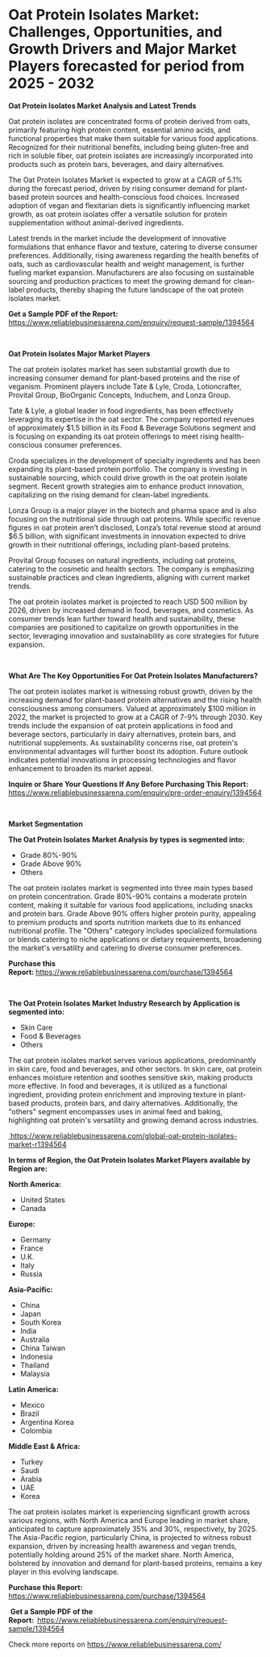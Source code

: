 <p><h1>Oat Protein Isolates Market: Challenges, Opportunities, and Growth Drivers and Major Market Players forecasted for period from 2025 - 2032</h1></p><p><strong>Oat Protein Isolates Market Analysis and Latest Trends</strong></p>
<p><p>Oat protein isolates are concentrated forms of protein derived from oats, primarily featuring high protein content, essential amino acids, and functional properties that make them suitable for various food applications. Recognized for their nutritional benefits, including being gluten-free and rich in soluble fiber, oat protein isolates are increasingly incorporated into products such as protein bars, beverages, and dairy alternatives.</p><p>The Oat Protein Isolates Market is expected to grow at a CAGR of 5.1% during the forecast period, driven by rising consumer demand for plant-based protein sources and health-conscious food choices. Increased adoption of vegan and flexitarian diets is significantly influencing market growth, as oat protein isolates offer a versatile solution for protein supplementation without animal-derived ingredients. </p><p>Latest trends in the market include the development of innovative formulations that enhance flavor and texture, catering to diverse consumer preferences. Additionally, rising awareness regarding the health benefits of oats, such as cardiovascular health and weight management, is further fueling market expansion. Manufacturers are also focusing on sustainable sourcing and production practices to meet the growing demand for clean-label products, thereby shaping the future landscape of the oat protein isolates market.</p></p>
<p><strong>Get a Sample PDF of the Report:&nbsp;</strong> <a href="https://www.reliablebusinessarena.com/enquiry/request-sample/1394564?utm_campaign=2146&utm_medium=2&utm_source=Github&utm_content=ia&utm_term=22032025&utm_id=oat-protein-isolates">https://www.reliablebusinessarena.com/enquiry/request-sample/1394564</a></p>
<p>&nbsp;</p>
<p><strong>Oat Protein Isolates Major Market Players</strong></p>
<p><p>The oat protein isolates market has seen substantial growth due to increasing consumer demand for plant-based proteins and the rise of veganism. Prominent players include Tate & Lyle, Croda, Lotioncrafter, Provital Group, BioOrganic Concepts, Induchem, and Lonza Group.</p><p>Tate & Lyle, a global leader in food ingredients, has been effectively leveraging its expertise in the oat sector. The company reported revenues of approximately $1.5 billion in its Food & Beverage Solutions segment and is focusing on expanding its oat protein offerings to meet rising health-conscious consumer preferences.</p><p>Croda specializes in the development of specialty ingredients and has been expanding its plant-based protein portfolio. The company is investing in sustainable sourcing, which could drive growth in the oat protein isolate segment. Recent growth strategies aim to enhance product innovation, capitalizing on the rising demand for clean-label ingredients.</p><p>Lonza Group is a major player in the biotech and pharma space and is also focusing on the nutritional side through oat proteins. While specific revenue figures in oat protein aren’t disclosed, Lonza’s total revenue stood at around $6.5 billion, with significant investments in innovation expected to drive growth in their nutritional offerings, including plant-based proteins.</p><p>Provital Group focuses on natural ingredients, including oat proteins, catering to the cosmetic and health sectors. The company is emphasizing sustainable practices and clean ingredients, aligning with current market trends.</p><p>The oat protein isolates market is projected to reach USD 500 million by 2026, driven by increased demand in food, beverages, and cosmetics. As consumer trends lean further toward health and sustainability, these companies are positioned to capitalize on growth opportunities in the sector, leveraging innovation and sustainability as core strategies for future expansion.</p></p>
<p>&nbsp;</p>
<p><strong>What Are The Key Opportunities For Oat Protein Isolates Manufacturers?</strong></p>
<p><p>The oat protein isolates market is witnessing robust growth, driven by the increasing demand for plant-based protein alternatives and the rising health consciousness among consumers. Valued at approximately $100 million in 2022, the market is projected to grow at a CAGR of 7-9% through 2030. Key trends include the expansion of oat protein applications in food and beverage sectors, particularly in dairy alternatives, protein bars, and nutritional supplements. As sustainability concerns rise, oat protein's environmental advantages will further boost its adoption. Future outlook indicates potential innovations in processing technologies and flavor enhancement to broaden its market appeal.</p></p>
<p><strong>Inquire or Share Your Questions If Any Before Purchasing This Report:</strong> <a href="https://www.reliablebusinessarena.com/enquiry/pre-order-enquiry/1394564?utm_campaign=2146&utm_medium=2&utm_source=Github&utm_content=ia&utm_term=22032025&utm_id=oat-protein-isolates">https://www.reliablebusinessarena.com/enquiry/pre-order-enquiry/1394564</a></p>
<p>&nbsp;</p>
<p><strong>Market Segmentation</strong></p>
<p><strong>The Oat Protein Isolates Market Analysis by types is segmented into:</strong></p>
<p><ul><li>Grade 80%-90%</li><li>Grade Above 90%</li><li>Others</li></ul></p>
<p><p>The oat protein isolates market is segmented into three main types based on protein concentration. Grade 80%-90% contains a moderate protein content, making it suitable for various food applications, including snacks and protein bars. Grade Above 90% offers higher protein purity, appealing to premium products and sports nutrition markets due to its enhanced nutritional profile. The "Others" category includes specialized formulations or blends catering to niche applications or dietary requirements, broadening the market's versatility and catering to diverse consumer preferences.</p></p>
<p><strong>Purchase this Report:&nbsp;</strong><a href="https://www.reliablebusinessarena.com/purchase/1394564?utm_campaign=2146&utm_medium=2&utm_source=Github&utm_content=ia&utm_term=22032025&utm_id=oat-protein-isolates">https://www.reliablebusinessarena.com/purchase/1394564</a></p>
<p>&nbsp;</p>
<p><strong>The Oat Protein Isolates Market Industry Research by Application is segmented into:</strong></p>
<p><ul><li>Skin Care</li><li>Food & Beverages</li><li>Others</li></ul></p>
<p><p>The oat protein isolates market serves various applications, predominantly in skin care, food and beverages, and other sectors. In skin care, oat protein enhances moisture retention and soothes sensitive skin, making products more effective. In food and beverages, it is utilized as a functional ingredient, providing protein enrichment and improving texture in plant-based products, protein bars, and dairy alternatives. Additionally, the "others" segment encompasses uses in animal feed and baking, highlighting oat protein's versatility and growing demand across industries.</p></p>
<p><a href="https://www.reliablebusinessarena.com/global-oat-protein-isolates-market-r1394564?utm_campaign=2146&utm_medium=2&utm_source=Github&utm_content=ia&utm_term=22032025&utm_id=oat-protein-isolates">&nbsp;https://www.reliablebusinessarena.com/global-oat-protein-isolates-market-r1394564</a></p>
<p><strong>In terms of Region, the Oat Protein Isolates Market Players available by Region are:</strong></p>
<p>
    <p> <strong> North America: </strong>
        <ul>
            <li>United States</li>
            <li>Canada</li>
        </ul>
        </p> 
    <p> <strong> Europe: </strong>
        <ul>
            <li>Germany</li>
            <li>France</li>
            <li>U.K.</li>
            <li>Italy</li>
            <li>Russia</li>
        </ul>
        </p> 
    <p> <strong> Asia-Pacific: </strong>
        <ul>
            <li>China</li>
            <li>Japan</li>
            <li>South Korea</li>
            <li>India</li>
            <li>Australia</li>
            <li>China Taiwan</li>
            <li>Indonesia</li>
            <li>Thailand</li>
            <li>Malaysia</li>
        </ul>
        </p> 
    <p> <strong> Latin America: </strong>
        <ul>
            <li>Mexico</li>
            <li>Brazil</li>
            <li>Argentina Korea</li>
            <li>Colombia</li>
        </ul>
        </p> 
    <p> <strong> Middle East & Africa: </strong>
        <ul>
            <li>Turkey</li>
            <li>Saudi</li>
            <li>Arabia</li>
            <li>UAE</li>
            <li>Korea</li>
        </ul>
    </p>
    </p>
<p><p>The oat protein isolates market is experiencing significant growth across various regions, with North America and Europe leading in market share, anticipated to capture approximately 35% and 30%, respectively, by 2025. The Asia-Pacific region, particularly China, is projected to witness robust expansion, driven by increasing health awareness and vegan trends, potentially holding around 25% of the market share. North America, bolstered by innovation and demand for plant-based proteins, remains a key player in this evolving landscape.</p></p>
<p><strong>Purchase this Report: </strong><a href="https://www.reliablebusinessarena.com/purchase/1394564?utm_campaign=2146&utm_medium=2&utm_source=Github&utm_content=ia&utm_term=22032025&utm_id=oat-protein-isolates">https://www.reliablebusinessarena.com/purchase/1394564</a></p>
<p>&nbsp;<strong>Get a Sample PDF of the Report:&nbsp;&nbsp;</strong><a href="https://www.reliablebusinessarena.com/enquiry/request-sample/1394564?utm_campaign=2146&utm_medium=2&utm_source=Github&utm_content=ia&utm_term=22032025&utm_id=oat-protein-isolates">https://www.reliablebusinessarena.com/enquiry/request-sample/1394564</a></p>
<p><strong></strong></p>
<p>Check more reports on <a href="https://www.reliablebusinessarena.com/?utm_campaign=2146&utm_medium=2&utm_source=Github&utm_content=ia&utm_term=22032025&utm_id=oat-protein-isolates">https://www.reliablebusinessarena.com/</a></p>